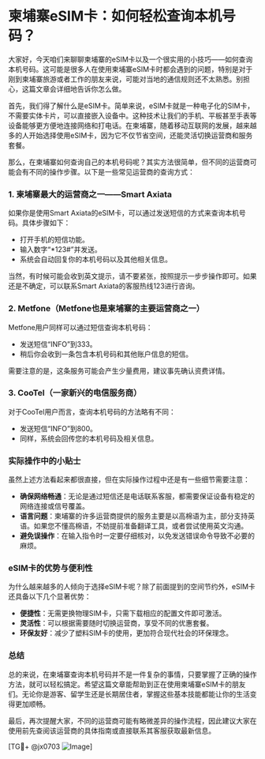 # 柬埔寨eSIM卡：如何轻松查询本机号码？

大家好，今天咱们来聊聊柬埔寨的eSIM卡以及一个很实用的小技巧——如何查询本机号码。这可能是很多人在使用柬埔寨eSIM卡时都会遇到的问题，特别是对于刚到柬埔寨旅游或者工作的朋友来说，可能对当地的通信规则还不太熟悉。别担心，这篇文章会详细地告诉你怎么做。

首先，我们得了解什么是eSIM卡。简单来说，eSIM卡就是一种电子化的SIM卡，不需要实体卡片，可以直接嵌入设备中。这种技术让我们的手机、平板甚至手表等设备能够更方便地连接网络和打电话。在柬埔寨，随着移动互联网的发展，越来越多的人开始选择使用eSIM卡，因为它不仅节省空间，还能灵活切换运营商和服务套餐。

那么，在柬埔寨如何查询自己的本机号码呢？其实方法很简单，但不同的运营商可能会有不同的操作步骤。以下是一些常见运营商的查询方式：

### 1. 柬埔寨最大的运营商之一——Smart Axiata

如果你是使用Smart Axiata的eSIM卡，可以通过发送短信的方式来查询本机号码。具体步骤如下：
- 打开手机的短信功能。
- 输入数字“*123#”并发送。
- 系统会自动回复你的本机号码以及其他相关信息。

当然，有时候可能会收到英文提示，请不要紧张，按照提示一步步操作即可。如果还是不确定，可以联系Smart Axiata的客服热线123进行咨询。

### 2. Metfone（Metfone也是柬埔寨的主要运营商之一）

Metfone用户同样可以通过短信查询本机号码：
- 发送短信“INFO”到333。
- 稍后你会收到一条包含本机号码和其他账户信息的短信。

需要注意的是，这条服务可能会产生少量费用，建议事先确认资费详情。

### 3. CooTel（一家新兴的电信服务商）

对于CooTel用户而言，查询本机号码的方法略有不同：
- 发送短信“INFO”到800。
- 同样，系统会回传您的本机号码及相关信息。

### 实际操作中的小贴士

虽然上述方法看起来都很直接，但在实际操作过程中还是有一些细节需要注意：
- **确保网络畅通**：无论是通过短信还是电话联系客服，都需要保证设备有稳定的网络连接或信号覆盖。
- **语言问题**：柬埔寨的许多运营商提供的服务主要是以高棉语为主，部分支持英语。如果您不懂高棉语，不妨提前准备翻译工具，或者尝试使用英文沟通。
- **避免误操作**：在输入指令时一定要仔细核对，以免发送错误命令导致不必要的麻烦。

### eSIM卡的优势与便利性

为什么越来越多的人倾向于选择eSIM卡呢？除了前面提到的空间节约外，eSIM卡还具备以下几个显著优势：
- **便捷性**：无需更换物理SIM卡，只需下载相应的配置文件即可激活。
- **灵活性**：可以根据需要随时切换运营商，享受不同的优惠套餐。
- **环保友好**：减少了塑料SIM卡的使用，更加符合现代社会的环保理念。

### 总结

总的来说，在柬埔寨查询本机号码并不是一件复杂的事情，只要掌握了正确的操作方法，就可以轻松搞定。希望这篇文章能帮助到正在使用柬埔寨eSIM卡的朋友们。无论你是游客、留学生还是长期居住者，掌握这些基本技能都能让你的生活变得更加顺畅。

最后，再次提醒大家，不同的运营商可能有略微差异的操作流程，因此建议大家在使用前先查阅该运营商的具体指南或直接联系其客服获取最新信息。

[TG💪+ @jx0703 ![Image](https://github.com/user-attachments/assets/dbca1d08-cadb-493c-b0ec-ad6f7a83f270)]